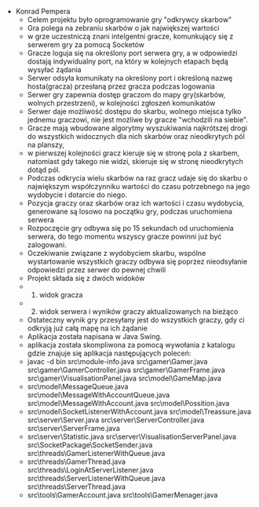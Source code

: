 * Konrad Pempera
     * Celem projektu było oprogramowanie gry "odkrywcy skarbow"
     * Gra polega na zebraniu skarbów o jak największej wartości
     * w grze uczestniczą znani intelgentni gracze, komunkujący się z serwerem gry za pomocą Socketów
     * Gracze loguja się na określony port serwera gry, a w odpowiedzi dostają indywidualny port, na który w kolejnych etapach będą wysyłać żądania
     * Serwer odsyła komunikaty na określony port i określoną nazwę hosta(gracza) przesłaną przez gracza podczas logowania
     * Serwer gry zapewnia dostęp graczom do mapy gry(skarbów, wolnych przestrzeni), w kolejności zgłoszeń komunikatów
     * Serwer daje możliwość dostępu do skarbu, wolnego miejsca tylko jednemu graczowi, nie jest możliwe by gracze "wchodzili na siebie".
     * Gracze mają wbudowane algorytmy wyszukiwania najkrótszej drogi do wszystkich widocznych dla nich skarbów oraz nieodkrytych pól na planszy,
     * w pierwszej kolejności gracz kieruje się w stronę pola z skarbem, natomiast gdy takego nie widzi, skieruje się w stronę nieodkrytych dotąd pól.
     * Podczas odkrycia wielu skarbów na raz gracz udaje się do skarbu o największym współczynniku wartości do czasu potrzebnego na jego wydobycie i dotarcie do niego.
     * Pozycja graczy oraz skarbów oraz ich wartości i czasu wydobycia, generowane są losowo na początku gry, podczas uruchomiena serwera
     * Rozpoczęcie gry odbywa się po 15 sekundach od uruchomienia serwera, do tego momentu wszyscy gracze powinni już być zalogowani.
     * Oczekiwanie związane z wydobyciem skarbu, wspólne wystartowanie wszystkich graczy odbywa się poprzez nieodsyłanie odpowiedzi przez serwer do pewnej chwili
     * Projekt składa się z dwóch widoków
     * 1) widok gracza
     * 2) widok serwera i wyników graczy aktualizowanych na bieżąco
     * Ostateczny wynik gry przesyłany jest do wszystkich graczy, gdy ci odkryją już całą mapę na ich żądanie
     * Aplikacja została napisana w Java Swing.
     * aplikacja została skompliwona za pomocą wywołania z katalogu gdzie znajuje się aplikacja następujących poleceń:
     * javac -d bin src\module-info.java src\gamer\Gamer.java src\gamer\GamerController.java src\gamer\GamerFrame.java src\gamer\VisualisationPanel.java src\model\GameMap.java
     * src\model\MessageQueue.java src\model\MessageWithAccountQueue.java src\model\MessageWithAccount.java src\model\Possition.java
     * src\model\SocketListenerWithAccount.java src\model\Treassure.java src\server\Server.java src\server\ServerController.java src\server\ServerFrame.java
     * src\server\Statistic.java src\server\VisualisationServerPanel.java src\SocketPackage\SocketSender.java src\threads\GamerListenerWithQueue.java
     * src\threads\GamerThread.java src\threads\LoginAtServerListener.java src\threads\ServerListenerWithQueue.java src\threads\ServerThread.java
     * src\tools\GamerAccount.java src\tools\GamerMenager.java